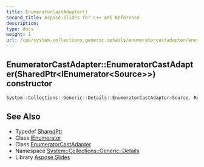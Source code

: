 ```yaml
---
title: EnumeratorCastAdapter()
second_title: Aspose.Slides for C++ API Reference
description: 
type: docs
weight: 1
url: /cpp/system.collections.generic.details/enumeratorcastadapter/enumeratorcastadapter/
---
```

## EnumeratorCastAdapter::EnumeratorCastAdapter(SharedPtr\<IEnumerator\<Source\>\>) constructor




```cpp
System::Collections::Generic::Details::EnumeratorCastAdapter<Source, Result>::EnumeratorCastAdapter(SharedPtr<IEnumerator<Source>> sourceEnumerator)
```

## See Also

* Typedef [SharedPtr](../../system/sharedptr/)
* Class [IEnumerator](../../system.collections.generic/ienumerator/)
* Class [EnumeratorCastAdapter](./)
* Namespace [System::Collections::Generic::Details](../)
* Library [Aspose.Slides](../../)